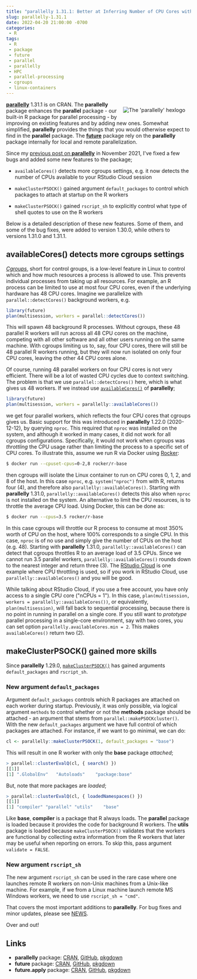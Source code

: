 ```yaml
---
title: "parallelly 1.31.1: Better at Inferring Number of CPU Cores with Cgroups and Linux Containers"
slug: parallelly-1.31.1
date: 2022-04-20 21:00:00 -0700
categories:
 - R
tags:
 - R
 - package
 - future
 - parallel
 - parallelly
 - HPC
 - parallel-processing
 - cgroups
 - linux-containers
---
```


<div style="padding: 2ex; float: right;"/>
 <center>
   <img src="/post/parallelly-logo.png" alt="The 'parallelly' hexlogo"/>
 </center>
</div>


**[parallelly]** 1.31.1 is on CRAN.  The **parallelly** package enhances the **parallel** package - our built-in R package for parallel processing - by improving on existing features and by adding new ones.  Somewhat simplified, **parallelly** provides the things that you would otherwise expect to find in the **parallel** package.  The **[future]** package rely on the **parallelly** package internally for local and remote parallelization.

Since my [previous post on **parallelly**](/2021/11/22/parallelly-1.29.0/) in November 2021, I've fixed a few bugs and added some new features to the package;

 * `availableCores()` detects more cgroups settings, e.g. it now detects the number of CPUs available to your RStudio Cloud session

 * `makeClusterPSOCK()` gained argument `default_packages` to control which packages to attach at startup on the R workers
 
 * `makeClusterPSOCK()` gained `rscript_sh` to explicitly control what type of shell quotes to use on the R workers

Below is a detailed description of these new features.  Some of them, and some of the bug fixes, were added to version 1.30.0, while others to versions 1.31.0 and 1.31.1.


##  availableCores() detects more cgroups settings

_[Cgroups]_, short for control groups, is a low-level feature in Linux to control which and how much resources a process is allowed to use. This prevents individual processes from taking up all resources.  For example, an R process can be limited to use at most four CPU cores, even if the underlying hardware has 48 CPU cores. Imagine we parallelize with `parallel::detectCores()` background workers, e.g.

```r
library(future)
plan(multisession, workers = parallel::detectCores())
```

This will spawn 48 background R processes.  Without cgroups, these 48 parallel R workers will run across all 48 CPU cores on the machine, competing with all other software and all other users running on the same machine.  With cgroups limiting us to, say, four CPU cores, there will still be 48 parallel R workers running, but they will now run isolated on only four CPU cores, leaving the other 44 CPU cores alone.

Of course, running 48 parallel workers on four CPU cores is not very efficient. There will be a lot of wasted CPU cycles due to context switching.  The problem is that we use `parallel::detectCores()` here, which is what gives us 48 workers.  If we instead use [`availableCores()`] of **parallelly**;

```r
library(future)
plan(multisession, workers = parallelly::availableCores())
```

we get four parallel workers, which reflects the four CPU cores that cgroups gives us.  Basic support for this was introduced in **parallelly** 1.22.0 (2020-12-12), by querying `nproc`.  This required that `nproc` was installed on the system, and although it worked in many cases, it did not work for all cgroups configurations.  Specifically, it would not work when cgroups was _throttling_ the CPU usage rather than limiting the process to a specific set of CPU cores.  To illustrate this, assume we run R via Docker using [Rocker]:

```sh
$ docker run --cpuset-cpus=0-2,8 rocker/r-base
```

then cgroups will isolate the Linux container to run on CPU cores 0, 1, 2, and 8 of the host.  In this case `nproc`, e.g. `system("nproc")` from with R, returns four (4), and therefore also `parallelly::availableCores()`.  Starting with **parallelly** 1.31.0, `parallelly::availableCores()` detects this also when `nproc` is not installed on the system.
An alternative to limit the CPU resources, is to throttle the average CPU load. Using Docker, this can be done as:

```sh
$ docker run --cpus=3.5 rocker/r-base
```

In this case cgroups will throttle our R process to consume at most 350% worth of CPU on the host, where 100% corresponds to a single CPU.  In this case, `nproc` is of no use and simply give the number of CPUs on the host (e.g. 48).  Starting with **parallelly** 1.31.0, `parallelly::availableCores()` can detect that cgroups throttles R to an average load of 3.5 CPUs. Since we cannot run 3.5 parallel workers, `parallelly::availableCores()` rounds down to the nearest integer and return three (3).  The [RStudio Cloud] is one example where CPU throttling is used, so if you work in RStudio Cloud, use `parallelly::availableCores()` and you will be good.

While talking about RStudio Cloud, if you use a free account, you have only access to a single CPU core ("nCPUs = 1").  In this case, `plan(multisession, workers = parallelly::availableCores())`, or equivalently, `plan(multisession)`, will fall back to sequential processing, because there is no point in running in parallel on a single core.  If you still want to _prototype_ parallel processing in a single-core environment, say with two cores, you can set option `parallelly.availableCores.min = 2`.  This makes `availableCores()` return two (2).



## makeClusterPSOCK() gained more skills

Since **parallelly** 1.29.0, [`makeClusterPSOCK()`] has gained arguments `default_packages` and `rscript_sh`.


### New argument `default_packages`

Argument `default_packages` controls which R packages are attached on each worker during startup.  Previously, it was only possible, via logical argument `methods` to control whether or not the **methods** package should be attached - an argument that stems from `parallel::makePSOCKcluster()`.  With the new `default_packages` argument we have full control of which packages are attached.  For instance, if we want to go minimal, we can do:

```r
cl <- parallelly::makeClusterPSOCK(1, default_packages = "base")
```

This will result in one R worker with only the **base** package _attached_;

```r
> parallel::clusterEvalQ(cl, { search() })
[[1]]
[1] ".GlobalEnv"   "Autoloads"    "package:base"
```

But, note that more packages are _loaded_;

```r
> parallel::clusterEvalQ(cl, { loadedNamespaces() })
[[1]]
[1] "compiler" "parallel" "utils"    "base"    
```

Like **base**, **compiler** is a package that R always loads. The **parallel** package is loaded because it provides the code for background R workers. The **utils** package is loaded because `makeClusterPSOCK()` validates that the workers are functional by collecting extra information from the R workers that later may be useful when reporting on errors. To skip this, pass argument `validate = FALSE`.


### New argument `rscript_sh`

The new argument `rscript_sh` can be used in the rare case where one launches remote R workers on non-Unix machines from a Unix-like machine.  For example, if we from a Linux machine launch remote MS Windows workers, we need to use `rscript_sh = "cmd"`.



That covers the most important additions to **parallelly**. For bug fixes and minor updates, please see [NEWS].

Over and out!


## Links

* **parallelly** package: [CRAN](https://cran.r-project.org/package=parallelly), [GitHub](https://github.com/HenrikBengtsson/parallelly), [pkgdown](https://parallelly.futureverse.org)
* **future** package: [CRAN](https://cran.r-project.org/package=future), [GitHub](https://github.com/HenrikBengtsson/future), [pkgdown](https://future.futureverse.org)
* **future.apply** package: [CRAN](https://cran.r-project.org/package=future.apply), [GitHub](https://github.com/HenrikBengtsson/future.apply), [pkgdown](https://future.apply.futureverse.org)

[Cgroups]: https://www.wikipedia.org/wiki/Cgroups
[Rocker]: https://www.rocker-project.org/
[RStudio Cloud]: https://rstudio.cloud/
[future]: https://future.futureverse.org
[parallelly]: https://parallelly.futureverse.org
[`availableCores()`]: https://parallelly.futureverse.org/reference/availableCores.html
[`makeClusterPSOCK()`]: https://parallelly.futureverse.org/reference/makeClusterPSOCK.html
[NEWS]: https://parallelly.futureverse.org/news/index.html
